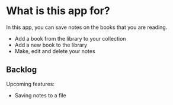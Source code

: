 # What is this app for?
In this app, you can save notes on the books that you are reading.
- Add a book from the library to your collection
- Add a new book to the library
- Make, edit and delete your notes

## Backlog
Upcoming features:
- Saving notes to a file
